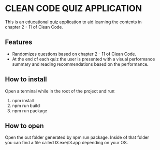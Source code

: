 # CLEAN CODE QUIZ APPLICATION
This is an educational quiz application to aid learning the contents in chapter 2 - 11 of Clean Code.

## Features
- Randomizes questions based on chapter 2 - 11 of Clean Code.
- At the end of each quiz the user is presented with a visual performance summary and reading recommendations based on the performance.

## How to install
Open a terminal while in the root of the project and run:
1) npm install
2) npm run build
3) npm run package

## How to open
Open the out folder generated by npm run package. Inside of that folder you can find a file called l3.exe/l3.app depending on your OS.